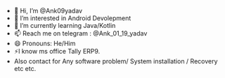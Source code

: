 - 👋 Hi, I’m @Ank09yadav
- 👀 I’m interested in Android Devolepment 
- 🌱 I’m currently learning Java/Kotlin
- 📫 Reach me on telegram : @Ank_01_19_yadav
- 😄 Pronouns: He/Him
- ⚡I know ms office Tally ERP9.
- Also contact for Any software problem/ System installation / Recovery etc etc.
<!---
Ank09yadav/Ank09yadav is a ✨ special ✨ repository because its `README.md` (this file) appears on your GitHub profile.
You can click the Preview link to take a look at your changes.
--->
